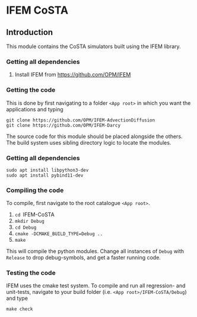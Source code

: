 # IFEM CoSTA 


## Introduction

This module contains the CoSTA simulators built using the IFEM library.

### Getting all dependencies

1. Install IFEM from https://github.com/OPM/IFEM

### Getting the code

This is done by first navigating to a folder `<App root>` in which you want
the applications and typing

    git clone https://github.com/OPM/IFEM-AdvectionDiffusion
    git clone https://github.com/OPM/IFEM-Darcy

The source code for this module should be placed alongside the others.
The build system uses sibling directory logic to locate the
modules.

### Getting all dependencies
    sudo apt install libpython3-dev
    sudo apt install pybind11-dev

### Compiling the code

To compile, first navigate to the root catalogue `<App root>`.

1. `cd `IFEM-CoSTA
2. `mkdir Debug`
3. `cd Debug`
5. `cmake -DCMAKE_BUILD_TYPE=Debug ..`
6. `make`

This will compile the python modules.
Change all instances of `Debug` with `Release` to drop debug-symbols,
and get a faster running code.

### Testing the code

IFEM uses the cmake test system.
To compile and run all regression- and unit-tests, navigate to your build
folder (i.e. `<App root>/IFEM-CoSTA/Debug`) and type

    make check
